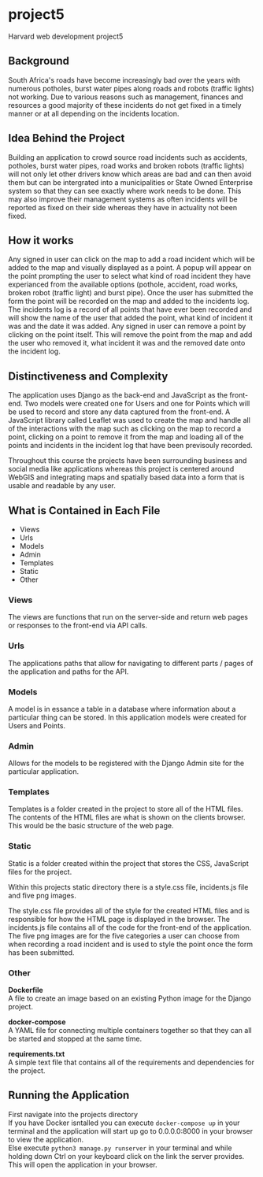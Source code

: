 # project5
Harvard web development project5

## Background
South Africa's roads have become increasingly bad over the years with numerous potholes, burst water pipes along roads and robots (traffic lights) not working.
Due to various reasons such as management, finances and resources 
a good majority of these incidents do not get fixed in a timely manner or at all depending on the incidents location. 

## Idea Behind the Project
Building an application to crowd source road incidents such as accidents, potholes, burst water pipes, road works and broken robots (traffic lights) 
will not only let other drivers know which areas are bad and can then avoid them but can be intergrated into a municipalities or State Owned Enterprise system
so that they can see exactly where work needs to be done. This may also improve their management systems as often incidents will be reported as fixed on their side
whereas they have in actuality not been fixed. 

## How it works
Any signed in user can click on the map to add a road incident which will be added to the map and visually displayed as a point. 
A popup will appear on the point prompting the user to select what kind of road incident they have experianced from the available options
(pothole, accident, road works, broken robot (traffic light) and burst pipe).
Once the user has submitted the form the point will be recorded on the map and added to the incidents log.
The incidents log is a record of all points that have ever been recorded and will show the
name of the user that added the point, what kind of incident it was and the date it was added. 
Any signed in user can remove a point by clicking on the point itself.
This will remove the point from the map and add the user who removed it, what incident it was and the removed date onto the incident log.

## Distinctiveness and Complexity
The application uses Django as the back-end and JavaScript as the front-end. 
Two models were created one for Users and one for Points which will be used to record and store any data captured from the front-end.
A JavaScript library called Leaflet was used to create the map and handle all of the interactions with the map such as clicking on the map to record a point, clicking on a point to remove it from the map and loading all of the points and incidents in the incident log that have been previsouly recorded.

Throughout this course the projects have been surrounding business and social media like applications whereas 
this project is centered around WebGIS and integrating maps and spatially based data into a form that is usable and readable by any user.

## What is Contained in Each File
- Views
- Urls
- Models
- Admin
- Templates
- Static
- Other

### Views
The views are functions that run on the server-side and return web pages or responses to the front-end via API calls.

### Urls
The applications paths that allow for navigating to different parts / pages of the application and paths for the API.

### Models
A model is in essance a table in a database where information about a particular thing can be stored. 
In this application models were created for Users and Points.

### Admin
Allows for the models to be registered with the Django Admin site for the particular application.

### Templates
Templates is a folder created in the project to store all of the HTML files. The contents of the HTML files are what is shown on the clients browser. 
This would be the basic structure of the web page.

### Static
Static is a folder created within the project that stores the CSS, JavaScript files for the project.

Within this projects static directory there is a style.css file, incidents.js file and five png images.

The style.css file provides all of the style for the created HTML files and is responsible for how the HTML page is displayed in the browser.
The incidents.js file contains all of the code for the front-end of the application. 
The five png images are for the five categories a user can choose from when recording a road incident and is used to style the point once the form has been submitted.

### Other

**Dockerfile**\
A file to create an image based on an existing Python image for the Django project.

**docker-compose**\
A YAML file for connecting multiple containers together so that they can all be started and stopped at the same time.

**requirements.txt**\
A simple text file that contains all of the requirements and dependencies for the project. 

## Running the Application
First navigate into the projects directory \
If you have Docker isntalled you can execute `docker-compose up` in your terminal and the application will start up 
go to 0.0.0.0:8000 in your browser to view the application. \
Else execute `python3 manage.py runserver` in your terminal and while holding down Ctrl on your keyboard click on the link the server provides.
This will open the application in your browser. 
